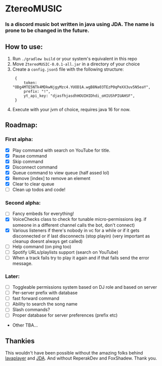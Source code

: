 # ZtereoMUSIC
### Is a discord music bot written in java using JDA. The name is prone to be changed in the future.

## How to use:
1. Run `./gradlew build` or your system's equivalent in this repo
2. Move `ZtereoMUSIC-0.0.1-all.jar` in a directory of your choice
3. Create a `config.json5` file with the following structure:
   ```json5
    {
        token: "ODg4MTE5NTk4MDkwNjgyMzc4.YUOD1A.wgB8Na03TEzP0qPeXX3uv5N5eaY", 
        prefix: "!",
        yt_api_key: "djasfhjasdhHOUIHIDhdi_oHIUShPIUAHSF",
    }
    ```
4. Execute with your jvm of choice, requires java 16 for now.

## Roadmap:
### First alpha:
- [x] Play command with search on YouTube for title.
- [x] Pause command
- [x] Skip command
- [x] Disconnect command
- [x] Queue command to view queue (half assed lol)
- [x] Remove [index] to remove an element
- [x] Clear to clear queue
- [ ] Clean up todos and code!

### Second alpha:
- [ ] Fancy embeds for everything!
- [x] VoiceChecks class to check for tunable micro-permissions (eg. if someone in a different channel calls the bot, don't connect)
- [x] Various listeners if there's nobody in vc for a while or if it gets disconnected or if last disconnects (stop playin) (very important as cleanup doesnt always get called)
- [ ] Help command (on ping too)
- [ ] Spotify URLs/playlists support (search on YouTube)
- [ ] When a track fails try to play it again and if that fails send the error message.

### Later:
- [ ] Toggleable permissions system based on DJ role and based on server
- [ ] Per-server prefix with database
- [ ] fast forward command
- [ ] Ability to search the song name
- [ ] Slash commands? 
- [ ] Proper database for server preferences (prefix etc)
- Other TBA...

## Thankies
This wouldn't have been possible without the amazing folks behind [lavaplayer](https://github.com/sedmelluq/lavaplayer) and [JDA](https://github.com/DV8FromTheWorld/JDA).
And without ReperakDev and FoxShadew. Thank you.
